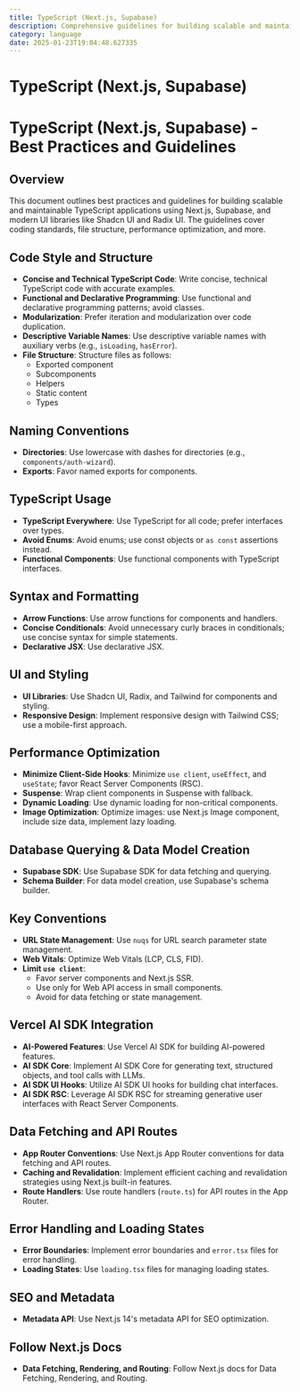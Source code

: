 ```yaml
---
title: TypeScript (Next.js, Supabase)
description: Comprehensive guidelines for building scalable and maintainable TypeScript applications using Next.js, Supabase, and modern UI libraries like Shadcn UI and Radix UI.
category: language
date: 2025-01-23T19:04:48.627335
---
```


# TypeScript (Next.js, Supabase)

# TypeScript (Next.js, Supabase) - Best Practices and Guidelines

## Overview
This document outlines best practices and guidelines for building scalable and maintainable TypeScript applications using Next.js, Supabase, and modern UI libraries like Shadcn UI and Radix UI. The guidelines cover coding standards, file structure, performance optimization, and more.

## Code Style and Structure
- **Concise and Technical TypeScript Code**: Write concise, technical TypeScript code with accurate examples.
- **Functional and Declarative Programming**: Use functional and declarative programming patterns; avoid classes.
- **Modularization**: Prefer iteration and modularization over code duplication.
- **Descriptive Variable Names**: Use descriptive variable names with auxiliary verbs (e.g., `isLoading`, `hasError`).
- **File Structure**: Structure files as follows:
  - Exported component
  - Subcomponents
  - Helpers
  - Static content
  - Types

## Naming Conventions
- **Directories**: Use lowercase with dashes for directories (e.g., `components/auth-wizard`).
- **Exports**: Favor named exports for components.

## TypeScript Usage
- **TypeScript Everywhere**: Use TypeScript for all code; prefer interfaces over types.
- **Avoid Enums**: Avoid enums; use const objects or `as const` assertions instead.
- **Functional Components**: Use functional components with TypeScript interfaces.

## Syntax and Formatting
- **Arrow Functions**: Use arrow functions for components and handlers.
- **Concise Conditionals**: Avoid unnecessary curly braces in conditionals; use concise syntax for simple statements.
- **Declarative JSX**: Use declarative JSX.

## UI and Styling
- **UI Libraries**: Use Shadcn UI, Radix, and Tailwind for components and styling.
- **Responsive Design**: Implement responsive design with Tailwind CSS; use a mobile-first approach.

## Performance Optimization
- **Minimize Client-Side Hooks**: Minimize `use client`, `useEffect`, and `useState`; favor React Server Components (RSC).
- **Suspense**: Wrap client components in Suspense with fallback.
- **Dynamic Loading**: Use dynamic loading for non-critical components.
- **Image Optimization**: Optimize images: use Next.js Image component, include size data, implement lazy loading.

## Database Querying & Data Model Creation
- **Supabase SDK**: Use Supabase SDK for data fetching and querying.
- **Schema Builder**: For data model creation, use Supabase's schema builder.

## Key Conventions
- **URL State Management**: Use `nuqs` for URL search parameter state management.
- **Web Vitals**: Optimize Web Vitals (LCP, CLS, FID).
- **Limit `use client`**:
  - Favor server components and Next.js SSR.
  - Use only for Web API access in small components.
  - Avoid for data fetching or state management.

## Vercel AI SDK Integration
- **AI-Powered Features**: Use Vercel AI SDK for building AI-powered features.
- **AI SDK Core**: Implement AI SDK Core for generating text, structured objects, and tool calls with LLMs.
- **AI SDK UI Hooks**: Utilize AI SDK UI hooks for building chat interfaces.
- **AI SDK RSC**: Leverage AI SDK RSC for streaming generative user interfaces with React Server Components.

## Data Fetching and API Routes
- **App Router Conventions**: Use Next.js App Router conventions for data fetching and API routes.
- **Caching and Revalidation**: Implement efficient caching and revalidation strategies using Next.js built-in features.
- **Route Handlers**: Use route handlers (`route.ts`) for API routes in the App Router.

## Error Handling and Loading States
- **Error Boundaries**: Implement error boundaries and `error.tsx` files for error handling.
- **Loading States**: Use `loading.tsx` files for managing loading states.

## SEO and Metadata
- **Metadata API**: Use Next.js 14's metadata API for SEO optimization.

## Follow Next.js Docs
- **Data Fetching, Rendering, and Routing**: Follow Next.js docs for Data Fetching, Rendering, and Routing.

